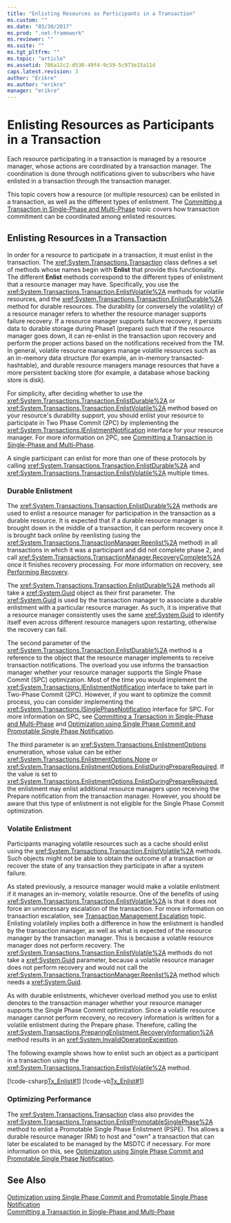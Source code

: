 ```yaml
---
title: "Enlisting Resources as Participants in a Transaction"
ms.custom: ""
ms.date: "03/30/2017"
ms.prod: ".net-framework"
ms.reviewer: ""
ms.suite: ""
ms.tgt_pltfrm: ""
ms.topic: "article"
ms.assetid: 786a12c2-d530-49f4-9c59-5c973e15a11d
caps.latest.revision: 3
author: "Erikre"
ms.author: "erikre"
manager: "erikre"
---
```

# Enlisting Resources as Participants in a Transaction
Each resource participating in a transaction is managed by a resource manager, whose actions are coordinated by a transaction manager. The coordination is done through notifications given to subscribers who have enlisted in a transaction through the transaction manager.  
  
 This topic covers how a resource (or multiple resources) can be enlisted in a transaction, as well as the different types of enlistment. The [Committing a Transaction in Single-Phase and Multi-Phase](../../../../docs/framework/data/transactions/committing-a-transaction-in-single-phase-and-multi-phase.md) topic covers how transaction commitment can be coordinated among enlisted resources.  
  
## Enlisting Resources in a Transaction  
 In order for a resource to participate in a transaction, it must enlist in the transaction. The <xref:System.Transactions.Transaction> class defines a set of methods whose names begin with **Enlist** that provide this functionality. The different **Enlist** methods correspond to the different types of enlistment that a resource manager may have. Specifically, you use the <xref:System.Transactions.Transaction.EnlistVolatile%2A> methods for volatile resources, and the <xref:System.Transactions.Transaction.EnlistDurable%2A> method for durable resources. The durability (or conversely the volatility) of a resource manager refers to whether the resource manager supports failure recovery. If a resource manager supports failure recovery, it persists data to durable storage during Phase1 (prepare) such that if the resource manager goes down, it can re-enlist in the transaction upon recovery and perform the proper actions based on the notifications received from the TM. In general, volatile resource managers manage volatile resources such as an in-memory data structure (for example, an in-memory transacted-hashtable), and durable resource managers manage resources that have a more persistent backing store (for example, a database whose backing store is disk).  
  
 For simplicity, after deciding whether to use the <xref:System.Transactions.Transaction.EnlistDurable%2A> or <xref:System.Transactions.Transaction.EnlistVolatile%2A> method based on your resource's durability support, you should enlist your resource to participate in Two Phase Commit (2PC) by implementing the <xref:System.Transactions.IEnlistmentNotification> interface for your resource manager. For more information on 2PC, see [Committing a Transaction in Single-Phase and Multi-Phase](../../../../docs/framework/data/transactions/committing-a-transaction-in-single-phase-and-multi-phase.md).  
  
 A single participant can enlist for more than one of these protocols by calling <xref:System.Transactions.Transaction.EnlistDurable%2A> and <xref:System.Transactions.Transaction.EnlistVolatile%2A> multiple times.  
  
### Durable Enlistment  
 The <xref:System.Transactions.Transaction.EnlistDurable%2A> methods are used to enlist a resource manager for participation in the transaction as a durable resource.  It is expected that if a durable resource manager is brought down in the middle of a transaction, it can perform recovery once it is brought back online by reenlisting (using the <xref:System.Transactions.TransactionManager.Reenlist%2A> method) in all transactions in which it was a participant and did not complete phase 2, and call <xref:System.Transactions.TransactionManager.RecoveryComplete%2A> once it finishes recovery processing. For more information on recovery, see [Performing Recovery](../../../../docs/framework/data/transactions/performing-recovery.md).  
  
 The <xref:System.Transactions.Transaction.EnlistDurable%2A> methods all take a <xref:System.Guid> object as their first parameter. The <xref:System.Guid> is used by the transaction manager to associate a durable enlistment with a particular resource manager. As such, it is imperative that a resource manager consistently uses the same <xref:System.Guid> to identify itself even across different resource managers upon restarting, otherwise the recovery can fail.  
  
 The second parameter of the <xref:System.Transactions.Transaction.EnlistDurable%2A> method is a reference to the object that the resource manager implements to receive transaction notifications. The overload you use informs the transaction manager whether your resource manager supports the Single Phase Commit (SPC) optimization. Most of the time you would implement the <xref:System.Transactions.IEnlistmentNotification> interface to take part in Two-Phase Commit (2PC). However, if you want to optimize the commit process, you can consider implementing the <xref:System.Transactions.ISinglePhaseNotification> interface for SPC. For more information on SPC, see [Committing a Transaction in Single-Phase and Multi-Phase](../../../../docs/framework/data/transactions/committing-a-transaction-in-single-phase-and-multi-phase.md) and [Optimization using Single Phase Commit and Promotable Single Phase Notification](../../../../docs/framework/data/transactions/optimization-spc-and-promotable-spn.md).  
  
 The third parameter is an <xref:System.Transactions.EnlistmentOptions> enumeration, whose value can be either <xref:System.Transactions.EnlistmentOptions.None> or <xref:System.Transactions.EnlistmentOptions.EnlistDuringPrepareRequired>. If the value is set to <xref:System.Transactions.EnlistmentOptions.EnlistDuringPrepareRequired>, the enlistment may enlist additional resource managers upon receiving the Prepare notification from the transaction manager. However, you should be aware that this type of enlistment is not eligible for the Single Phase Commit optimization.  
  
### Volatile Enlistment  
 Participants managing volatile resources such as a cache should enlist using the <xref:System.Transactions.Transaction.EnlistVolatile%2A> methods. Such objects might not be able to obtain the outcome of a transaction or recover the state of any transaction they participate in after a system failure.  
  
 As stated previously, a resource manager would make a volatile enlistment if it manages an in-memory, volatile resource. One of the benefits of using <xref:System.Transactions.Transaction.EnlistVolatile%2A> is that it does not force an unnecessary escalation of the transaction. For more information on transaction escalation, see [Transaction Management Escalation](../../../../docs/framework/data/transactions/transaction-management-escalation.md) topic. Enlisting volatilely implies both a difference in how the enlistment is handled by the transaction manager, as well as what is expected of the resource manager by the transaction manager. This is because a volatile resource manager does not perform recovery. The <xref:System.Transactions.Transaction.EnlistVolatile%2A> methods do not take a <xref:System.Guid> parameter, because a volatile resource manager does not perform recovery and would not call the <xref:System.Transactions.TransactionManager.Reenlist%2A> method which needs a <xref:System.Guid>.  
  
 As with durable enlistments, whichever overload method you use to enlist denotes to the transaction manager whether your resource manager supports the Single Phase Commit optimization. Since a volatile resource manager cannot perform recovery, no recovery information is written for a volatile enlistment during the Prepare phase. Therefore, calling the <xref:System.Transactions.PreparingEnlistment.RecoveryInformation%2A> method results in an <xref:System.InvalidOperationException>.  
  
 The following example shows how to enlist such an object as a participant in a transaction using the <xref:System.Transactions.Transaction.EnlistVolatile%2A> method.  
  
 [!code-csharp[Tx_Enlist#1](../../../../samples/snippets/csharp/VS_Snippets_CFX/tx_enlist/cs/enlist.cs#1)]
 [!code-vb[Tx_Enlist#1](../../../../samples/snippets/visualbasic/VS_Snippets_CFX/tx_enlist/vb/enlist.vb#1)]  
  
### Optimizing Performance  
 The <xref:System.Transactions.Transaction> class also provides the <xref:System.Transactions.Transaction.EnlistPromotableSinglePhase%2A> method to enlist a Promotable Single Phase Enlistment (PSPE). This allows a durable resource manager (RM) to host and "own" a transaction that can later be escalated to be managed by the MSDTC if necessary. For more information on this, see [Optimization using Single Phase Commit and Promotable Single Phase Notification](../../../../docs/framework/data/transactions/optimization-spc-and-promotable-spn.md).  
  
## See Also  
 [Optimization using Single Phase Commit and Promotable Single Phase Notification](../../../../docs/framework/data/transactions/optimization-spc-and-promotable-spn.md)   
 [Committing a Transaction in Single-Phase and Multi-Phase](../../../../docs/framework/data/transactions/committing-a-transaction-in-single-phase-and-multi-phase.md)

